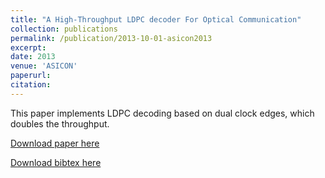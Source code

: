 ```yaml
---
title: "A High-Throughput LDPC decoder For Optical Communication"
collection: publications
permalink: /publication/2013-10-01-asicon2013
excerpt:
date: 2013
venue: 'ASICON'
paperurl:
citation:
---
```

This paper implements LDPC decoding based on dual clock edges, which doubles the throughput.

[Download paper here](https://diwu1990.github.io/files/asicon2013_paper.pdf)

[Download bibtex here](https://diwu1990.github.io/files/asicon2013_paper.bib)